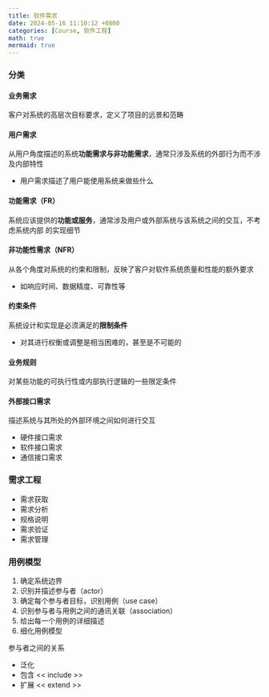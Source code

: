 ```yaml
---
title: 软件需求
date: 2024-05-16 11:10:12 +0800
categories: [Course, 软件工程]
math: true
mermaid: true 
---
```


### 分类

#### 业务需求

客户对系统的高层次目标要求，定义了项目的远景和范畴

#### 用户需求

从用户角度描述的系统**功能需求与非功能需求**，通常只涉及系统的外部行为而不涉及内部特性
- 用户需求描述了用户能使用系统来做些什么

#### 功能需求（FR）

系统应该提供的**功能或服务**，通常涉及用户或外部系统与该系统之间的交互，不考虑系统内部 的实现细节

#### 非功能性需求（NFR）

从各个角度对系统的约束和限制，反映了客户对软件系统质量和性能的额外要求
- 如响应时间、数据精度、可靠性等

#### 约束条件

系统设计和实现是必须满足的**限制条件**
- 对其进行权衡或调整是相当困难的，甚至是不可能的

#### 业务规则

对某些功能的可执行性或内部执行逻辑的一些限定条件

#### 外部接口需求

描述系统与其所处的外部环境之间如何进行交互
- 硬件接口需求
- 软件接口需求
- 通信接口需求

### 需求工程

- 需求获取
- 需求分析
- 规格说明
- 需求验证
- 需求管理

### 用例模型

1. 确定系统边界
2. 识别并描述参与者（actor）
3. 确定每个参与者目标，识别用例（use case）
4. 识别参与者与用例之间的通讯关联（association）
5. 给出每一个用例的详细描述
6. 细化用例模型

参与者之间的关系
- 泛化
- 包含  \<\< include \>\>
- 扩展  \<\< extend \>\>
